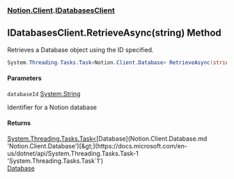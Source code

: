 ### [Notion.Client](Notion.Client.md 'Notion.Client').[IDatabasesClient](Notion.Client.IDatabasesClient.md 'Notion.Client.IDatabasesClient')

## IDatabasesClient.RetrieveAsync(string) Method

Retrieves a Database object using the ID specified.

```csharp
System.Threading.Tasks.Task<Notion.Client.Database> RetrieveAsync(string databaseId);
```
#### Parameters

<a name='Notion.Client.IDatabasesClient.RetrieveAsync(string).databaseId'></a>

`databaseId` [System.String](https://docs.microsoft.com/en-us/dotnet/api/System.String 'System.String')

Identifier for a Notion database

#### Returns
[System.Threading.Tasks.Task&lt;](https://docs.microsoft.com/en-us/dotnet/api/System.Threading.Tasks.Task-1 'System.Threading.Tasks.Task`1')[Database](Notion.Client.Database.md 'Notion.Client.Database')[&gt;](https://docs.microsoft.com/en-us/dotnet/api/System.Threading.Tasks.Task-1 'System.Threading.Tasks.Task`1')  
[Database](Notion.Client.Database.md 'Notion.Client.Database')